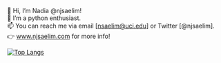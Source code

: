 👋 Hi, I’m Nadia @njsaelim! <br>
👀 I’m a python enthusiast. <br>
📫 You can reach me via email [nsaelim@uci.edu] or Twitter [@njsaelim]. <br>
👉 www.njsaelim.com for more info! <br>

[![Top Langs](https://github-readme-stats.vercel.app/api/top-langs/?username=njsaelim&layout=compact&theme=nightowl)](https://github.com/anuraghazra/github-readme-stats)
